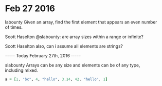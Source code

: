 # Feb 27 2016

labounty Given an array, find the first element that appears an even number of times.

Scott Haselton @slabounty:  are array sizes within a range or infinite?

Scott Haselton also, can i assume all elements are strings?

----- Today February 27th, 2016 -----

slabounty Arrays can be any size and elements can be of any type, including mixed.

```ruby 
a = [1, "bc", 4, "hello", 3.14, 42, "hello", 1]
```
